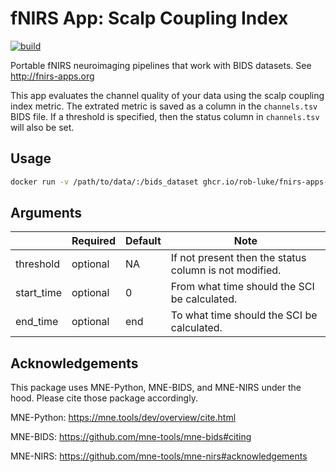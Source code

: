 # fNIRS App: Scalp Coupling Index

[![build](https://github.com/rob-luke/fnirs-apps-scalp-coupling-index/actions/workflows/ghregistry.yml/badge.svg?branch=main)](https://github.com/rob-luke/fnirs-apps-scalp-coupling-index/actions/workflows/ghregistry.yml)

Portable fNIRS neuroimaging pipelines that work with BIDS datasets. See http://fnirs-apps.org

This app evaluates the channel quality of your data using the scalp coupling index metric.
The extrated metric is saved as a column in the `channels.tsv` BIDS file.
If a threshold is specified, then the status column in `channels.tsv` will also be set.

## Usage

```bash
docker run -v /path/to/data/:/bids_dataset ghcr.io/rob-luke/fnirs-apps-scalp-coupling-index/app
```


## Arguments

|            | Required | Default | Note                                                   |
|------------|----------|---------|--------------------------------------------------------|
| threshold  | optional | NA      | If not present then the status column is not modified. |
| start_time | optional | 0       | From what time should the SCI be calculated.           |
| end_time   | optional | end     | To what time should the SCI be calculated.             |



Acknowledgements
----------------

This package uses MNE-Python, MNE-BIDS, and MNE-NIRS under the hood. Please cite those package accordingly.

MNE-Python: https://mne.tools/dev/overview/cite.html

MNE-BIDS: https://github.com/mne-tools/mne-bids#citing

MNE-NIRS: https://github.com/mne-tools/mne-nirs#acknowledgements
